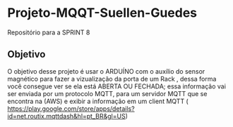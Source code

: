 # Projeto-MQQT-Suellen-Guedes
Repositório para a SPRINT 8

## Objetivo
O objetivo desse projeto é usar o ARDUÍNO  com o auxílio do sensor magnético para fazer a  vizualização da porta de um Rack , dessa forma você consegue ver se ela está ABERTA OU FECHADA; essa informação vai ser enviada por um protocolo MQTT, para um servidor MQTT que se encontra na (AWS) e exibir a informação em um client MQTT (   https://play.google.com/store/apps/details?id=net.routix.mqttdash&hl=pt_BR&gl=US)


